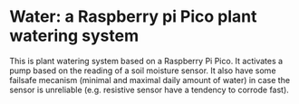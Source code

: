 # Water: a Raspberry pi Pico plant watering system

This is plant watering system based on a Raspberry Pi Pico.  It
activates a pump based on the reading of a soil moisture sensor. It
also have some failsafe mecanism (minimal and maximal daily amount of
water) in case the sensor is unreliable (e.g. resistive sensor have a
tendency to corrode fast).